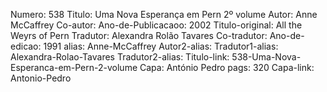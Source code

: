 Numero: 538
Titulo: Uma Nova Esperança em Pern 2º volume
Autor: Anne McCaffrey
Co-autor: 
Ano-de-Publicacaoo: 2002
Titulo-original: All the Weyrs of Pern
Tradutor: Alexandra Rolão Tavares
Co-tradutor: 
Ano-de-edicao: 1991
alias: Anne-McCaffrey
Autor2-alias: 
Tradutor1-alias: Alexandra-Rolao-Tavares
Tradutor2-alias: 
Titulo-link: 538-Uma-Nova-Esperanca-em-Pern-2-volume
Capa: António Pedro
pags: 320
Capa-link: Antonio-Pedro
